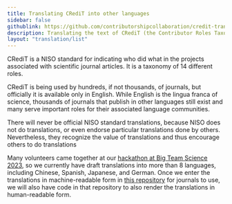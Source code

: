 ```yaml
---
title: Translating CRediT into other languages
sidebar: false
githublink: https://github.com/contributorshipcollaboration/credit-translation
description: Translating the text of CRediT (the Contributor Roles Taxonomy) from English into other languages.
layout: "translation/list"
---
```


CRediT is a NISO standard for indicating who did what in the projects associated with scientific journal articles. It is a taxonomy of 14 different roles.

CRediT is being used by hundreds, if not thousands, of journals, but officially it is available only in English. While English is the lingua franca of science, thousands of journals that publish in other languages still exist and many serve important roles for their associated language communities.

There will never be official NISO standard translations, because NISO does not do translations, or even endorse particular translations done by others. Nevertheless, they recognize the value of translations and thus encourage others to do translations 

Many volunteers came together at our [hackathon at Big Team Science 2023](https://contributorshipcollaboration.github.io/blog/translation/), so we currently have draft translations into more than 8 languages, including Chinese, Spanish, Japanese, and German.
Once we enter the translations in machine-readable form in [this repository](https://github.com/contributorshipcollaboration/credit-translation) 
 for journals to use, we will also have code in that repository to also render the translations in human-readable form.
